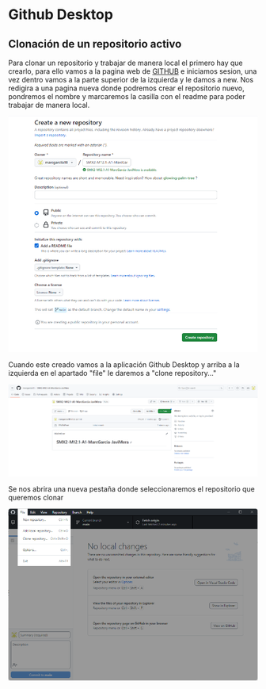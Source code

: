# Github Desktop

## Clonación de un repositorio activo
Para clonar un repositorio y trabajar de manera local el primero hay que crearlo, para ello vamos a la pagina web de [GITHUB](https://github.com "github") e iniciamos sesion, una vez dentro vamos a la parte superior de la izquierda y le damos a new.
Nos redigira a una pagina nueva donde podremos crear el repositorio nuevo, pondremos el nombre y marcaremos la casilla con el readme para poder trabajar de manera local.

![U+200E](https://github.com/marcgarciia18/SMX2-M12.1-A1-MarcGarcia-JaviMera/blob/main/Imagenes%20Documentacion/1.png "IMAGEN")

Cuando este creado vamos a la aplicación Github Desktop y arriba a la izquierda en el apartado "file" le daremos a "clone repository..."

![U+200E](https://github.com/marcgarciia18/SMX2-M12.1-A1-MarcGarcia-JaviMera/blob/main/Imagenes%20Documentacion/2.png "IMAGEN")

Se nos abrira una nueva pestaña donde seleccionaremos el repositorio que queremos clonar

![U+200E](https://github.com/marcgarciia18/SMX2-M12.1-A1-MarcGarcia-JaviMera/blob/main/Imagenes%20Documentacion/3.png "IMAGEN")

